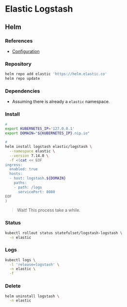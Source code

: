 # Elastic Logstash

## Helm

### References

- [Configuration](https://github.com/elastic/helm-charts/tree/master/logstash#configuration)

### Repository

```sh
helm repo add elastic 'https://helm.elastic.co'
helm repo update
```

### Dependencies

- Assuming there is already a `elastic` namespace.

### Install

```sh
#
export KUBERNETES_IP='127.0.0.1'
export DOMAIN="${KUBERNETES_IP}.nip.io"

#
helm install logstash elastic/logstash \
  --namespace elastic \
  --version 7.14.0 \
  -f <(cat << EOF
ingress:
  enabled: true
  hosts:
  - host: logstash.${DOMAIN}
    paths:
    - path: /logs
      servicePort: 8080
EOF
)
```

> Wait! This process take a while.

### Status

```sh
kubectl rollout status statefulset/logstash-logstash \
  -n elastic
```

### Logs

```sh
kubectl logs \
  -l 'release=logstash' \
  -n elastic \
  -f
```

### Delete

```sh
helm uninstall logstash \
  -n elastic
```
